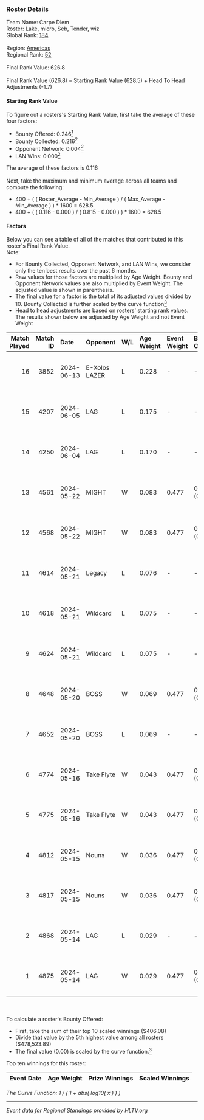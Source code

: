 ### Roster Details<br />
Team Name: Carpe Diem<br />
Roster: Lake, micro, Seb, Tender, wiz<br />
Global Rank: [184](../../standings_global_2024_11_06.md)<br />
<br />
Region: [Americas]( ../../standings_americas_2024_11_06.md)<br />
Regional Rank: [52]( ../../standings_americas_2024_11_06.md)<br />
<br />
Final Rank Value:  626.8<br />
<br />
Final Rank Value (626.8) = Starting Rank Value (628.5) + Head To Head Adjustments (-1.7)<br />

#### Starting Rank Value<br />
To figure out a rosters's Starting Rank Value, first take the average of these four factors:<br />
- Bounty Offered: 0.246[<sup>1</sup>](#table2)
- Bounty Collected: 0.216[<sup>2</sup>](#table1)
- Opponent Network: 0.004[<sup>2</sup>](#table1)
- LAN Wins: 0.000[<sup>2</sup>](#table1)

The average of these factors is 0.116<br />
<br />
Next, take the maximum and minimum average across all teams and compute the following:<br />
- 400 + ( ( Roster_Average - Min_Average ) / ( Max_Average - Min_Average ) ) * 1600 = 628.5
- 400 + ( ( 0.116 - 0.000 ) / ( 0.815 - 0.000 ) ) * 1600 = 628.5


#### Factors<br />
Below you can see a table of all of the matches that contributed to this roster's Final Rank Value.<br />
Note:<br />

- For Bounty Collected, Opponent Network, and LAN Wins, we consider only the ten best results over the past 6 months.
- Raw values for those factors are multiplied by Age Weight. Bounty and Opponent Network values are also multiplied by Event Weight. The adjusted value is shown in parenthesis.
- The final value for a factor is the total of its adjusted values divided by 10. Bounty Collected is further scaled by the curve function[<sup>3</sup>](#curveFunction)
- Head to head adjustments are based on rosters' starting rank values. The results shown below are adjusted by Age Weight and not Event Weight
<span id="table1"></span><br />


| Match Played | Match ID | Date       | Opponent      | W/L | Age Weight | Event Weight | Bounty Collected | Opponent Network | LAN Wins  | H2H Adj. | Roster                        |
| -: | -: | :- | :- | :- | :- | :- | :- | :- | :- | -: | :- |
|           16 |     3852 | 2024-06-13 | E-Xolos LAZER | L   | 0.228      | -            | -                | -                | -         |    -2.17 | Lake, micro, Seb, Tender, wiz |
|           15 |     4207 | 2024-06-05 | LAG           | L   | 0.175      | -            | -                | -                | -         |    -2.83 | Lake, micro, Seb, Tender, wiz |
|           14 |     4250 | 2024-06-04 | LAG           | L   | 0.170      | -            | -                | -                | -         |    -2.79 | Lake, micro, Seb, Tender, wiz |
|           13 |     4561 | 2024-05-22 | MIGHT         | W   | 0.083      | 0.477        | 0.000 (0.000)    | 0.003 (0.000)    | 0 (0.000) |     0.78 | Lake, micro, Seb, Tender, wiz |
|           12 |     4568 | 2024-05-22 | MIGHT         | W   | 0.083      | 0.477        | 0.000 (0.000)    | 0.003 (0.000)    | 0 (0.000) |     0.78 | Lake, micro, Seb, Tender, wiz |
|           11 |     4614 | 2024-05-21 | Legacy        | L   | 0.076      | -            | -                | -                | -         |    -0.30 | Lake, micro, Seb, Tender, wiz |
|           10 |     4618 | 2024-05-21 | Wildcard      | L   | 0.075      | -            | -                | -                | -         |    -0.19 | Lake, micro, Seb, Tender, wiz |
|            9 |     4624 | 2024-05-21 | Wildcard      | L   | 0.075      | -            | -                | -                | -         |    -0.19 | Lake, micro, Seb, Tender, wiz |
|            8 |     4648 | 2024-05-20 | BOSS          | W   | 0.069      | 0.477        | 0.029 (0.001)    | 0.383 (0.013)    | 0 (0.000) |     1.71 | Lake, micro, Seb, Tender, wiz |
|            7 |     4652 | 2024-05-20 | BOSS          | L   | 0.069      | -            | -                | -                | -         |    -0.48 | Lake, micro, Seb, Tender, wiz |
|            6 |     4774 | 2024-05-16 | Take Flyte    | W   | 0.043      | 0.477        | 0.003 (0.000)    | 0.244 (0.005)    | 0 (0.000) |     0.95 | Lake, micro, Seb, Tender, wiz |
|            5 |     4775 | 2024-05-16 | Take Flyte    | W   | 0.043      | 0.477        | 0.003 (0.000)    | 0.244 (0.005)    | 0 (0.000) |     0.95 | Lake, micro, Seb, Tender, wiz |
|            4 |     4812 | 2024-05-15 | Nouns         | W   | 0.036      | 0.477        | 0.035 (0.001)    | 0.618 (0.011)    | 0 (0.000) |     1.04 | Lake, micro, Seb, Tender, wiz |
|            3 |     4817 | 2024-05-15 | Nouns         | W   | 0.036      | 0.477        | 0.035 (0.001)    | 0.618 (0.011)    | 0 (0.000) |     1.03 | Lake, micro, Seb, Tender, wiz |
|            2 |     4868 | 2024-05-14 | LAG           | L   | 0.029      | -            | -                | -                | -         |    -0.48 | Lake, micro, Seb, Tender, wiz |
|            1 |     4875 | 2024-05-14 | LAG           | W   | 0.029      | 0.477        | 0.001 (0.000)    | 0.030 (0.000)    | 0 (0.000) |     0.45 | Lake, micro, Seb, Tender, wiz |

<br />
<span id="table2"></span><br />
To calculate a roster's Bounty Offered:<br />

- First, take the sum of their top 10 scaled winnings ($406.08)
- Divide that value by the 5th highest value among all rosters ($478,523.89)
- The final value (0.00) is scaled by the curve function.[<sup>3</sup>](#curveFunction)

Top ten winnings for this roster:<br />

| Event Date | Age Weight | Prize Winnings | Scaled Winnings |
| :- | -: | :- | :- |


<span id="curveFunction"></span>_The Curve Function: 1 / ( 1 + abs( log10( x ) ) )_<br />

---
_Event data for Regional Standings provided by HLTV.org_<br />
